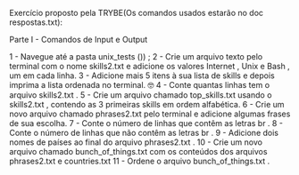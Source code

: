 Exercício proposto pela TRYBE(Os comandos usados estarão no doc respostas.txt):

Parte I - Comandos de Input e Output

1 - Navegue até a pasta unix_tests ()) ;
2 - Crie um arquivo texto pelo terminal com o nome skills2.txt e adicione os valores Internet , Unix e Bash , um em cada linha.
3 - Adicione mais 5 itens à sua lista de skills e depois imprima a lista ordenada no terminal. 🤓
4 - Conte quantas linhas tem o arquivo skills2.txt .
5 - Crie um arquivo chamado top_skills.txt usando o skills2.txt , contendo as 3 primeiras skills em ordem alfabética.
6 - Crie um novo arquivo chamado phrases2.txt pelo terminal e adicione algumas frases de sua escolha.
7 - Conte o número de linhas que contêm as letras br .
8 - Conte o número de linhas que não contêm as letras br .
9 - Adicione dois nomes de países ao final do arquivo phrases2.txt .
10 - Crie um novo arquivo chamado bunch_of_things.txt com os conteúdos dos arquivos phrases2.txt e countries.txt
11 - Ordene o arquivo bunch_of_things.txt .
